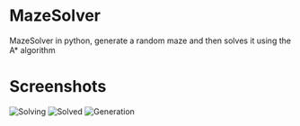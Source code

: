 # MazeSolver
MazeSolver in python, generate a random maze and then solves it using the A* algorithm

# Screenshots
![Solving](https://user-images.githubusercontent.com/59318963/73614113-7bd73d00-45fc-11ea-99bf-b7a9dafe3209.PNG)
![Solved](https://user-images.githubusercontent.com/59318963/73614114-7bd73d00-45fc-11ea-9eed-1730ac07c5c7.PNG)
![Generation](https://user-images.githubusercontent.com/59318963/73614115-7bd73d00-45fc-11ea-80b3-32f508d60b84.PNG)
